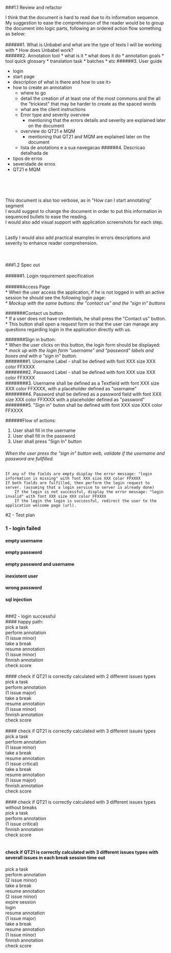 
###1.1 Review and refactor


I think that the document is hard to read due to its information sequence. My suggestion to ease the comprehension of the reader would be to group the document into logic parts, following an ordered action flow something as below:<br />
<br />
######1.  What is Unbabel and what are the type of texts I will be working with
	* How does Unbabel work? <br />
######2. Annotation tool 
	* what is it 
	* what does it do
	* annotation goals
	* tool quick glossary
		* translation task
		* batches 
		* etc 
######3. User guide
* login
* start page
* description of what is there and how to use it>
* how to create an annotation 
	* where to go
	* detail the creation of at least one of the most commons and the all the "trickiest" that may be harder to create as the spaced words
	* what are the client instructions
	* Error type and severity overview
		* mentioning that the errors details and severity are explained later on the document <br />
	* overview do QT21 e MQM
		* mentioning that QT21 and MQM are explained later on the document
	* lista de anotations e a sua navegacao
######4. Descricao detalhada de
* tipos de erros <br />
* severidade de erros
* QT21 e MQM
<br />
<br />
<br />

This document is also too verbose, as in "How can I start annotating" segment<br />
I would suggest to change the document in order to put this information in sequenced bullets to ease the reading.<br />
I would also add visual support with application screenshots for each step.<br />
<br />

Lastly I would also add practical examples in errors descriptions and severity to enhance reader comprehension.<br />
<br />
<br />
<br />
###1.2 Spec out<br />
<br />
######1. Login requirement specification<br />
<br />
######Access Page<br />
	* When the user access the application, if he is not logged in with an active session he should see the following login page:
		<br />
	* _Mockup with the same buttons: the "contact us" and the "sign in" buttons_ 
		<br />

#######Contact us button<br />
	* If a user does not have credentials, he shall press the "Contact us" button.
	* This button shall open a request form so that the user can manage any questions regarding login in the application directly with us.

#######Sign in button:<br />
	* When the user clicks on this button, the login form should be displayed:<br />
	* *mock up with the login form "username" and "password" labels and boxes and with a "sign in" button.*<br />
########1. Username Label - shall be defined with font XXX size XXX color FFXXXX<br />
########2. Password Label - shall be defined with font XXX size XXX color FFXXXX<br />
########3. Username shall be defined as a Textfield with font XXX size XXX color FFXXXX, with a placeholder defined as "username"<br />
########4. Password shall be defined as a password field with font XXX size XXX color FFXXXX with a placeholder defined as "password"<br />
########5. "Sign in" buton shall be defined with font XXX size XXX color FFXXXX<br />

######Flow of actions:
1. User shall fill in the username<br />
2. User shall fill in the password<br />
3. User shall press "Sign In" button<br />
	
	
###### When the user press the "sign in" button web, validate if the username and password are fullfilled. 
	If any of the fields are empty display the error message: "login information is missing" with font XXX size XXX color FFXXXX
	If both fields are fulfilled, then perform the login request to server. (assuming that a login service to server is already done)
		If the login is not successful, display the error message: "login invalid" with font XXX size XXX color FFXXXX
		If the login the login is successful, redirect the user to the application welcome page (url).
	
	
 
	
#2 - Test plan <br />
### 1 - login failed <br />
#### empty username <br />
#### empty password <br />
#### empty password and username <br />
#### inexistent user <br />
#### wrong password <br />
#### sql injection <br />
 <br />
###2 - login successful <br />
#### happy path: <br />
pick a task <br />
perform annotation <br />
(1 issue minor) <br />
take a break <br />
resume annotation <br />
(1 issue minor) <br />
finnish annotation <br />
check score <br />
 <br />
#### check if QT21 is correctly calculated with 2 different issues types <br />
pick a task <br />
perform annotation <br />
(1 issue major) <br />
take a break <br />
resume annotation <br />
(1 issue minor) <br />
finnish annotation <br />
check score <br />
 <br />
#### check if QT21 is correctly calculated with 3 different issues types <br />
pick a task <br />
perform annotation <br />
(1 issue minor) <br />
take a break <br />
resume annotation <br />
(1 issue critical) <br />
take a break <br />
resume annotation <br />
(1 issue major) <br />
finnish annotation <br />
check score <br />
 <br />
#### check if QT21 is correctly calculated with 3 different issues types without breaks <br />
pick a task <br />
perform annotation <br />
(1 issue critical) <br />
finnish annotation <br />
check score <br />
 <br />

#### check if QT21 is correctly calculated with 3 different issues types with severall issues in each break session time out
pick a task <br />
perform annotation <br />
(2 issue minor) <br />
take a break <br />
resume annotation <br />
(2 issue minor) <br />
expire session <br />
login <br />
resume annotation <br />
(1 issue major) <br />
take a break <br />
resume annotation <br />
(1 issue minor) <br />
finnish annotation <br />
check score <br />
 <br />
